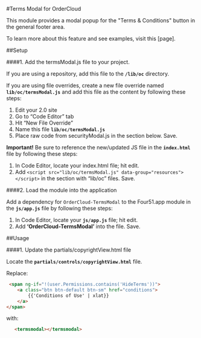 #Terms Modal for OrderCloud 

This module provides a modal popup for the "Terms &amp; Conditions" button in the general footer area.

To learn more about this feature and see examples, visit this [page].

##Setup

####1. Add the termsModal.js file to your project.

If you are using a repository, add this file to the **`/lib/oc`** directory.

If you are using file overrides, create a new file override named **`lib/oc/termsModal.js`** and add this file as the content by following these steps:

1. Edit your 2.0 site
2. Go to “Code Editor” tab
3. Hit “New File Override”
4. Name this file **`lib/oc/termsModal.js`**
5. Place raw code from securityModal.js in the section below. Save.

**Important!** Be sure to reference the new/updated JS file in the **`index.html`** file by following these steps:

1. In Code Editor, locate your index.html file; hit edit.
2. Add `<script src="lib/oc/termsModal.js" data-group="resources"></script>` in the section with “lib/oc” files. Save.

####2. Load the module into the application

Add a dependency for `OrderCloud-TermsModal` to the Four51.app module in the **`js/app.js`** file by following these steps:

1. In Code Editor, locate your **`js/app.js`** file; hit edit.
2. Add **‘OrderCloud-TermsModal’** into the file. Save.

##Usage

####1. Update the partials/copyrightView.html file

Locate the **`partials/controls/copyrightView.html`** file.

Replace: 
```html
 <span ng-if="!(user.Permissions.contains('HideTerms'))">
    <a class="btn btn-default btn-sm" href="conditions">
        {{'Conditions of Use' | xlat}}
    </a>
</span>
```

with:  
```html
   <termsmodal></termsmodal>
```
